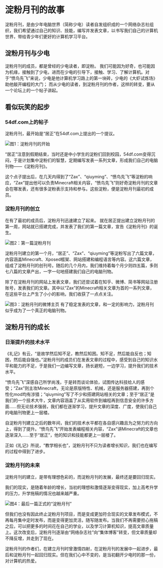 # 淀粉月刊的故事

淀粉月刊，是由少年电脑世界（简称少电）读者自发组织成的一个网络杂志社组织，我们希望通过自己的知识、技能，编写并发表文章，以书写我们自己的计算机世界，带给青少年们更好的计算机学习平台。

## 淀粉月刊与少电

淀粉月刊的成员，都是曾经的少电读者，即淀粉。
我们可能因为好奇，也可能因为机缘，接触到了少电，进而在少电的引导下，接触、学习、了解计算机。对于“愤鸟先飞”来说，少电是他计算机学习路上的第一块砖，少电的《大虾试炼场》助他敲开编程的大门；
而从少电的读者，到淀粉月刊的作者，这样的转变，要从一个论坛上的一个帖子讲起。

## 看似玩笑的起步

### 54df.com上的帖子

淀粉月刊，最开始是“居正”在54df.com上提出的一个提议。

![图1：淀粉月刊的开始](%E5%9B%BE1.png)

“居正”注意到假期结束，当时还是中小学生的淀粉们回到校园，54df.com变得沉闷，于是计划集中淀粉们的智慧，定期编写发表一系列文章，形成我们自己的电脑刊物——《淀粉月刊》。

这个点子提出后，在几天内得到了“Zax”、“qiuyming”、“愤鸟先飞”等淀粉的响应，“Zax”提出他可以负责Minecraft相关内容，“愤鸟先飞”则好奇淀粉月刊的文章会在哪发表，还有很多淀粉表示支持和参与。这些淀粉，便是淀粉月刊最初的成员。

### 淀粉月刊的创立

在有了最初的成员后，淀粉月刊迅速建立了起来。
就在居正提出建立淀粉月刊的第一周，网站就已搭建完成，并发表了我们的第一篇文章，宣告《淀粉月刊》的诞生。

![图2：第一篇淀粉月刊](%E5%9B%BE2.png)

淀粉月刊建立的第一个月，“居正”、“Zax”、“qiuyming”等淀粉写出了六篇文章，内容涵盖Minecraft、Xposed框架、网站搭建和编程语言等内容。这六篇文章，组成了淀粉月刊的创刊号。随后的几个月内，我们维持着每个月少则四五篇，多则七八篇的文章产出，一字一句地搭建我们自己的电脑刊物。

除了在淀粉月刊的网站上发表文章，我们还尝试着在知乎、微博、简书等网站注册账号，发表我们的文章。其中以“Zax”的Minecraft相关文章为首的一系列文章，在这些平台上产生了小小的影响，我们收获了一点点关注。

![图3：淀粉月刊的微博主页](%E5%9B%BE3.png)
有了稳定发表的文章，和一定的影响力，淀粉月刊似乎成为了一个真正的电脑刊物。

## 淀粉月刊的成长

### 日渐提升的技术水平

《礼记》有云，“是故学然后知不足，教然后知困。知不足，然后能自反也；知困，然后能自强也。”淀粉月刊的成员们在发表文章的过程中，感受到自己的知识水平和能力的不足，于是我们一边编写文章，扬长避短，一边学习，提升我们的技术水平。

“愤鸟先飞”深感自己所学尚浅，于是转而谈论体验，试图传达科技给人的感受；“Zax”则主攻Minecraft，无论是原版特性、机械，还是服务器搭建，再到个性化mod均有涉猎；“qiuyming”写了不少和搭建网站相关的文章；至于“居正”是我们的一个技术大牛，文章内容涵盖了从实用软件到编程再到信息安全的许多方面……但无论技术强弱，我们都在逐渐学习，提升文章的深度、广度，使我们自己的电脑刊物更上一层楼。

自淀粉月刊建立之后的数年间，我们的技术水平都在各自感兴趣且为之努力的方向上，得到了提升。“愤鸟先飞”开始发表编程相关内容，“Zax”讲Minecraft的文章也逐渐深入……至于“居正”，他的知识和技能都更上一层楼了。

正如《礼记》所说，“教学相长也”，淀粉月刊不只为读者增长知识，我们也在编写的过程中得到了进步。

### 淀粉月刊的未来

淀粉月刊的建立，是带有理想色彩的，而淀粉月刊的发展，最终还是要回归现实。

我们的现实，是随着年龄的增长，当初的理想和激情逐渐变得现实，加上高考升学的压力，升学拖稿的情况也越来越严重。

![图4：最后一篇正式的“淀粉月刊”](%E5%9B%BE4.png)

但我们也没有因此终止淀粉月刊项目，而是变成更加符合现实的文章发布模式，不再每月集中定时发布，而是变得更加灵活，随写随发布。当我们不再需要担心拖稿之后，可以把更多的时间花在自己的学业，以及学习计算机知识，提高文章质量上。这次改变后，淀粉月刊逐渐由“网络杂志社”向“集体博客”转变，但文章质量却不降反增，并走到了现在。

淀粉月刊的作者们，在建立月刊时曾激情四射，在淀粉月刊的发展中一起进步，最后和淀粉月刊一起回归现实。但在我们心中不变的，是当初翻开少电时的那一份，对计算机的热爱。
